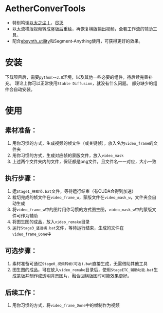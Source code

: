 # AetherConverTools
- 特别鸣谢[以太之尘丨](https://space.bilibili.com/1689500)，[尽灭](https://github.com/GoldenLoong)
- 以太流横版视频转成竖版后重绘，再恢复横版输出视频，全套工作流的辅助工具。
- 配合[ebsynth_utility](https://github.com/s9roll7/ebsynth_utility)和Segment-Anything使用，可获得更好的效果。

# 安装
下载项目后，需要`python>=3.8`环境，以及其他一些必要的组件，待后续完善补充。
理论上你可以正常使用`Stable Diffusion`，就没有什么问题。
部分缺少的组件会自动安装。

# 使用
## 素材准备：
1. 用你习惯的方式，生成视频的帧文件（或关键帧），放入名为``video_frame``的文件夹
2. 用你习惯的方式，生成对应帧的蒙版文件，放入``video_mask``
3. 上述两个文件夹内的文件，保证都是png文件，且文件名一一对应，大小一致

## 执行步骤：
1. 运``Stage1_横裁竖.bat``文件，等待运行结束（有CUDA会得到加速）
2. 裁切完成的帧文件在``video_frame_w``，蒙版文件在``video_mask_w``，文件夹会自动生成
3. 将``video_frame_w``中的图片用你习惯的方式图生图，``video_mask_w``中的蒙版文件可作为辅助
4. 将图生图的成品，放入``video_remake``目录
5. 运行``Stage3_竖进横.bat``文件，等待运行结束，生成的文件在``video_frame_Done``中

## 可选步骤：
1. 素材准备可通过``Stage0_视频转帧(可选).bat``直接生成，无需借助其他工具
2. 图生图的成品，可在放入``video_remake``目录后，使用``StageETC_辅助功能.bat``生成蒙版并制作成透明背景图片，融合回横版图时可能效果更好。

## 后续工作：
1. 用你习惯的方式，将``video_frame_Done``中的帧制作为视频
